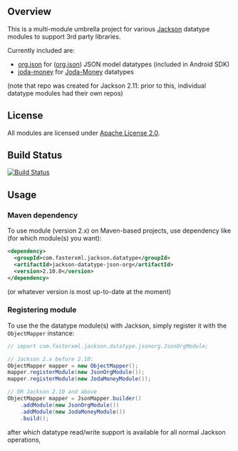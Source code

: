 ## Overview

This is a multi-module umbrella project for various [Jackson](../../../jackson)
datatype modules to support 3rd party libraries.

Currently included are:

* [org.json](json-org/) for ([org.json](http://json.org/java)) JSON model datatypes (included in Android SDK)
* [joda-money](joda-money/) for [Joda-Money](https://www.joda.org/joda-money/) datatypes

(note that repo was created for Jackson 2.11: prior to this, individual datatype
modules had their own repos)

## License

All modules are licensed under [Apache License 2.0](http://www.apache.org/licenses/LICENSE-2.0.txt).

## Build Status

[![Build Status](https://travis-ci.org/FasterXML/jackson-datatypes-misc.svg)](https://travis-ci.org/FasterXML/jackson-datatypes-misc)

## Usage

### Maven dependency

To use module (version 2.x) on Maven-based projects, use dependency like
(for which module(s) you want):

```xml
<dependency>
  <groupId>com.fasterxml.jackson.datatype</groupId>
  <artifactId>jackson-datatype-json-org</artifactId>
  <version>2.10.0</version>
</dependency>
```

(or whatever version is most up-to-date at the moment)

### Registering module

To use the the datatype module(s) with Jackson, simply register it
with the `ObjectMapper` instance:

```java
// import com.fasterxml.jackson.datatype.jsonorg.JsonOrgModule;

// Jackson 2.x before 2.10:
ObjectMapper mapper = new ObjectMapper();
mapper.registerModule(new JsonOrgModule());
mapper.registerModule(new JodaMoneyModule());

// OR Jackson 2.10 and above
ObjectMapper mapper = JsonMapper.builder()
    .addModule(new JsonOrgModule())
    .addModule(new JodaMoneyModule())
    .build();
```

after which datatype read/write support is available for all normal Jackson operations,
